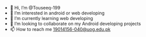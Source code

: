 - 👋 Hi, I’m @Touseeq-199
- 👀 I’m interested in android or web developing 
- 🌱 I’m currently learning web developing 
- 💞️ I’m looking to collaborate on my Android developing projects 
- 📫 How to reach me 19014156-040@uog.edu.pk 

<!---
Touseeq-199/Touseeq-199 is a ✨ special ✨ repository because its `README.md` (this file) appears on your GitHub profile.
You can click the Preview link to take a look at your changes.
--->
